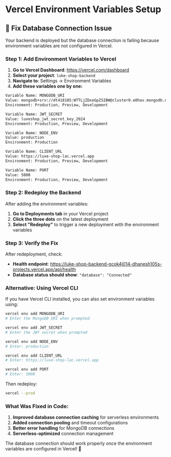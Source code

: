 # Vercel Environment Variables Setup

## 🚀 Fix Database Connection Issue

Your backend is deployed but the database connection is failing because environment variables are not configured in Vercel.

### **Step 1: Add Environment Variables to Vercel**

1. **Go to Vercel Dashboard**: https://vercel.com/dashboard
2. **Select your project**: `luke-shop-backend`
3. **Navigate to**: Settings → Environment Variables
4. **Add these variables one by one:**

```bash
Variable Name: MONGODB_URI
Value: mongodb+srv://dt418105:WTTLjZDxeGpZSIBW@cluster0.e0hav.mongodb.net/?retryWrites=true&w=majority&appName=Cluster0
Environment: Production, Preview, Development
```

```bash
Variable Name: JWT_SECRET
Value: luxeshop_jwt_secret_key_2024
Environment: Production, Preview, Development
```

```bash
Variable Name: NODE_ENV
Value: production
Environment: Production
```

```bash
Variable Name: CLIENT_URL
Value: https://luxe-shop-lac.vercel.app
Environment: Production, Preview, Development
```

```bash
Variable Name: PORT
Value: 5000
Environment: Production, Preview, Development
```

### **Step 2: Redeploy the Backend**

After adding the environment variables:

1. **Go to Deployments tab** in your Vercel project
2. **Click the three dots** on the latest deployment
3. **Select "Redeploy"** to trigger a new deployment with the environment variables

### **Step 3: Verify the Fix**

After redeployment, check:
- **Health endpoint**: https://luke-shop-backend-gcok4j014-dhanesh105s-projects.vercel.app/api/health
- **Database status should show**: `"database": "Connected"`

### **Alternative: Using Vercel CLI**

If you have Vercel CLI installed, you can also set environment variables using:

```bash
vercel env add MONGODB_URI
# Enter the MongoDB URI when prompted

vercel env add JWT_SECRET
# Enter the JWT secret when prompted

vercel env add NODE_ENV
# Enter: production

vercel env add CLIENT_URL
# Enter: https://luxe-shop-lac.vercel.app

vercel env add PORT
# Enter: 5000
```

Then redeploy:
```bash
vercel --prod
```

### **What Was Fixed in Code:**

1. **Improved database connection caching** for serverless environments
2. **Added connection pooling** and timeout configurations
3. **Better error handling** for MongoDB connections
4. **Serverless-optimized** connection management

The database connection should work properly once the environment variables are configured in Vercel! 🎉
